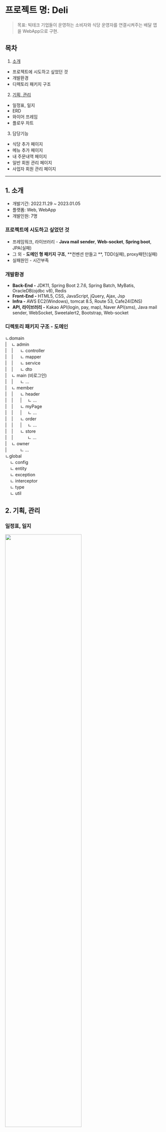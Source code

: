 # 프로젝트 명: Deli
> 목표: 빅테크 기업들이 운영하는 소비자와 식당 운영자를 연결시켜주는 배달 앱을 WebApp으로 구현.
## 목차
1. [소개](https://github.com/Jihoon-An/KH_final_deli.project/blob/main/README.md#1-%EC%86%8C%EA%B0%9C)
- 프로젝트에 시도하고 싶었던 것
- 개발환경
- 디렉토리 패키지 구조
2. [기획, 관리](https://github.com/Jihoon-An/KH_final_deli.project/blob/main/README.md#2-%EA%B8%B0%ED%9A%8D-%EA%B4%80%EB%A6%AC)
- 일정표, 일지
- ERD
- 와이어 프레임
- 플로우 차트

3. 담당기능 <br>
* 식당 추가 페이지
* 메뉴 추가 페이지
* 내 주문내역 페이지
* 일반 회원 관리 페이지
* 사업자 회원 관리 페이지


---

## 1. 소개
- 개발기간: 2022.11.29 ~ 2023.01.05
- 플랫폼: Web, WebApp
- 개발인원: 7명
### 프로젝트에 시도하고 싶었던 것
- 프레임워크, 라이브러리 - **Java mail sender**, **Web-socket**, **Spring boot**, JPA(실패)
- 그 외 - **도메인 형 패키지 구조**, **컨벤션 만들고 **, TDD(실패), proxy패턴(실패)
- 실패원인 - 시간부족
### 개발환경
- **Back-End -** JDK11, Spring Boot 2.7.6, Spring Batch, MyBatis, OracleDB(ojdbc v8), Redis
- **Front-End -** HTML5, CSS, JavaScript, jQuery, Ajax, Jsp
- **Infra -** AWS EC2(Windows), tomcat 8.5, Route 53, Cafe24(DNS)
- **API, 라이브러리 -** Kakao API(login, pay, map), Naver API(sms), Java mail sender, WebSocket, Sweetalert2, Bootstrap, Web-socket

### 디렉토리 패키지 구조 - 도메인

ㄴdomain   
|&nbsp;&nbsp;&nbsp;&nbsp;ㄴ&nbsp;admin   
|&nbsp;&nbsp;&nbsp;&nbsp;|&nbsp;&nbsp;&nbsp;&nbsp;&nbsp;&nbsp;ㄴ&nbsp;controller    
|&nbsp;&nbsp;&nbsp;&nbsp;|&nbsp;&nbsp;&nbsp;&nbsp;&nbsp;&nbsp;ㄴ&nbsp;mapper     
|&nbsp;&nbsp;&nbsp;&nbsp;|&nbsp;&nbsp;&nbsp;&nbsp;&nbsp;&nbsp;ㄴ&nbsp;service    
|&nbsp;&nbsp;&nbsp;&nbsp;|&nbsp;&nbsp;&nbsp;&nbsp;&nbsp;&nbsp;ㄴ&nbsp;dto   
|&nbsp;&nbsp;&nbsp;&nbsp;ㄴ&nbsp;main&nbsp;(비로그인)   
|&nbsp;&nbsp;&nbsp;&nbsp;|&nbsp;&nbsp;&nbsp;&nbsp;&nbsp;&nbsp;ㄴ&nbsp;...   
|&nbsp;&nbsp;&nbsp;&nbsp;ㄴ&nbsp;member   
|&nbsp;&nbsp;&nbsp;&nbsp;|&nbsp;&nbsp;&nbsp;&nbsp;&nbsp;&nbsp;ㄴ&nbsp;header   
|&nbsp;&nbsp;&nbsp;&nbsp;|&nbsp;&nbsp;&nbsp;&nbsp;&nbsp;&nbsp;|&nbsp;&nbsp;&nbsp;&nbsp;&nbsp;ㄴ&nbsp;...   
|&nbsp;&nbsp;&nbsp;&nbsp;|&nbsp;&nbsp;&nbsp;&nbsp;&nbsp;&nbsp;ㄴ&nbsp;myPage   
|&nbsp;&nbsp;&nbsp;&nbsp;|&nbsp;&nbsp;&nbsp;&nbsp;&nbsp;&nbsp;|&nbsp;&nbsp;&nbsp;&nbsp;&nbsp;ㄴ&nbsp;...   
|&nbsp;&nbsp;&nbsp;&nbsp;|&nbsp;&nbsp;&nbsp;&nbsp;&nbsp;&nbsp;ㄴ&nbsp;order   
|&nbsp;&nbsp;&nbsp;&nbsp;|&nbsp;&nbsp;&nbsp;&nbsp;&nbsp;&nbsp;|&nbsp;&nbsp;&nbsp;&nbsp;&nbsp;ㄴ&nbsp;...   
|&nbsp;&nbsp;&nbsp;&nbsp;|&nbsp;&nbsp;&nbsp;&nbsp;&nbsp;&nbsp;ㄴ&nbsp;store   
|&nbsp;&nbsp;&nbsp;&nbsp;|&nbsp;&nbsp;&nbsp;&nbsp;&nbsp;&nbsp;&nbsp;&nbsp;&nbsp;&nbsp;&nbsp;&nbsp;ㄴ&nbsp;...   
|&nbsp;&nbsp;&nbsp;&nbsp;ㄴ&nbsp;owner   
|&nbsp;&nbsp;&nbsp;&nbsp;&nbsp;&nbsp;&nbsp;&nbsp;&nbsp;&nbsp;&nbsp;ㄴ&nbsp;...   
ㄴglobal   
&nbsp;&nbsp;&nbsp;&nbsp;ㄴ&nbsp;config   
&nbsp;&nbsp;&nbsp;&nbsp;ㄴ&nbsp;entity   
&nbsp;&nbsp;&nbsp;&nbsp;ㄴ&nbsp;exception   
&nbsp;&nbsp;&nbsp;&nbsp;ㄴ&nbsp;interceptor   
&nbsp;&nbsp;&nbsp;&nbsp;ㄴ&nbsp;type   
&nbsp;&nbsp;&nbsp;&nbsp;ㄴ&nbsp;util


## 2. 기획, 관리

### 일정표, 일지
<img width="70%" src="https://img1.daumcdn.net/thumb/R1280x0/?scode=mtistory2&fname=https%3A%2F%2Fblog.kakaocdn.net%2Fdn%2FZ0RBB%2FbtrWD54VdVv%2Fb7SMIk3ygK2sBkjRtCb171%2Fimg.jpg"><br>
<img width="70%" src="https://img1.daumcdn.net/thumb/R1280x0/?scode=mtistory2&fname=https%3A%2F%2Fblog.kakaocdn.net%2Fdn%2Fceis9p%2FbtrWCh6K6Mf%2Fhlex0zFcSD7lUumg47HqHk%2Fimg.jpg">
- 엑셀표로 일정을 계획하고, 프로젝트 안에 당일 작업한 일지를 간단히 작성합니다.

### ERD
<img width="70%" src="https://img1.daumcdn.net/thumb/R1280x0/?scode=mtistory2&fname=https%3A%2F%2Fblog.kakaocdn.net%2Fdn%2Fcexp3o%2FbtrWEfGnU9g%2FPdfK24b8BCSPqhqNIQnCZ1%2Fimg.jpg"><br>

### 와이어 프레임
<img width="70%" src="https://img1.daumcdn.net/thumb/R1280x0/?scode=mtistory2&fname=https%3A%2F%2Fblog.kakaocdn.net%2Fdn%2FbOrHTx%2FbtrWEK7hya5%2Fz7PLY7Ps6EXMvi0fOeOVKk%2Fimg.jpg">

### 플로우 차트
<img width="70%" src="https://img1.daumcdn.net/thumb/R1280x0/?scode=mtistory2&fname=https%3A%2F%2Fblog.kakaocdn.net%2Fdn%2FboCWL6%2FbtrWEKlViRI%2F8czBxAOfbKLFQzDQAM5yo1%2Fimg.jpg"><br>
<img width="70%" src="https://img1.daumcdn.net/thumb/R1280x0/?scode=mtistory2&fname=https%3A%2F%2Fblog.kakaocdn.net%2Fdn%2FbPndOO%2FbtrWDPA9rhO%2FaAkO081mKEeQA1dDY2gT1k%2Fimg.jpg">



### 담당기능 <br>
* 식당 추가 페이지
<img width="50%" src="https://user-images.githubusercontent.com/86849233/218297534-64713b1f-78dc-4fab-8210-a00096ce67ae.png">

<img width="50%" src="https://user-images.githubusercontent.com/86849233/218297581-50e21c27-2eac-485a-bc5f-a427b264bf3b.png">

* 메뉴 추가 페이지
<img width="50%" src="https://user-images.githubusercontent.com/86849233/218296906-1ea84ce4-659f-4d72-90d3-2dfada4810c2.png">



* 내 주문내역 페이지
<img width="40%" src="https://user-images.githubusercontent.com/86849233/218298012-a9c9caf4-8cb6-4a72-a898-c236806312d2.JPG">

* 일반 회원 관리 페이지
<img width="50%" src="https://user-images.githubusercontent.com/86849233/218297957-b120ad87-50ed-4f88-bbd1-a81acce25698.png">

* 사업자 회원 관리 페이지
<img width="50%" src="https://user-images.githubusercontent.com/86849233/218297914-ff0652f7-37c3-41ae-bda3-f07139a89c2a.png">
